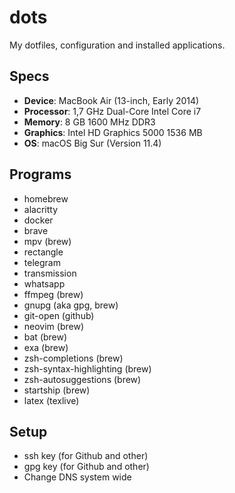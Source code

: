 # dots

My dotfiles, configuration and installed applications.

## Specs

- **Device**: MacBook Air (13-inch, Early 2014)
- **Processor**: 1,7 GHz Dual-Core Intel Core i7
- **Memory**: 8 GB 1600 MHz DDR3
- **Graphics**: Intel HD Graphics 5000 1536 MB
- **OS**: macOS Big Sur (Version 11.4)

## Programs

- homebrew
- alacritty
- docker
- brave
- mpv (brew)
- rectangle
- telegram
- transmission
- whatsapp
- ffmpeg (brew)
- gnupg (aka gpg, brew)
- git-open (github)
- neovim (brew)
- bat (brew)
- exa (brew)
- zsh-completions (brew)
- zsh-syntax-highlighting (brew)
- zsh-autosuggestions (brew)
- startship (brew)
- latex (texlive)

## Setup

- ssh key (for Github and other)
- gpg key (for Github and other)
- Change DNS system wide
